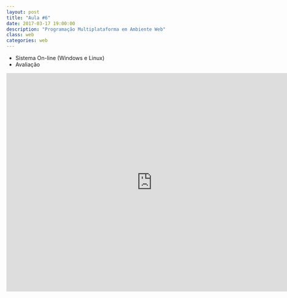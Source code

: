 ```yaml
---
layout: post
title: "Aula #6"
date: 2017-03-17 19:00:00
description: "Programação Multiplataforma em Ambiente Web"
class: web
categories: web
---
```


- Sistema On-line (Windows e Linux)
- Avaliação

<iframe src="https://www.slideshare.net/jrmessias/slideshelf" width="760px" height="570px" frameborder="0" marginwidth="0" marginheight="0" scrolling="no" style="border:none;" allowfullscreen webkitallowfullscreen mozallowfullscreen></iframe>